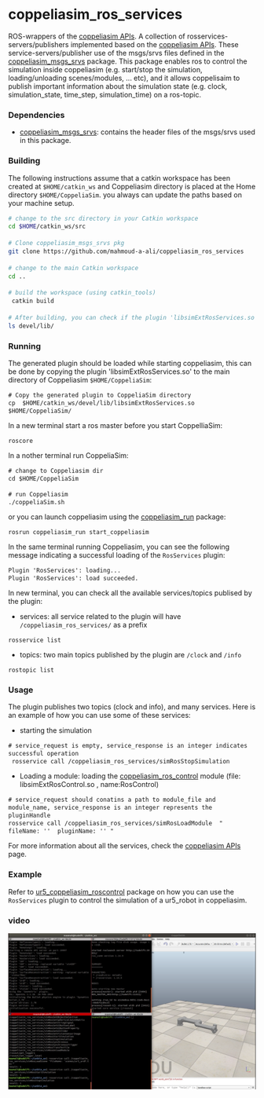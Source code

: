 # coppeliasim_ros_services
ROS-wrappers of the [coppeliasim APIs][]. A collection of rosservices-servers/publishers implemented based on the [coppeliasim APIs][]. These service-servers/publisher use of the msgs/srvs files defined in the [coppeliasim_msgs_srvs][] package. This package enables ros to control the simulation inside coppeliasim (e.g. start/stop the simulation, loading/unloading scenes/modules, ... etc), and it allows coppelisaim to publish important information about the simulation state (e.g. clock, simulation_state, time_step, simulation_time) on a ros-topic. 

### Dependencies
- [coppeliasim_msgs_srvs][]: contains the header files of the msgs/srvs used in this package.

### Building 
The following instructions assume that a catkin workspace has been created at `$HOME/catkin_ws` and Coppeliasim directory is placed at the Home directory `$HOME/CoppeliaSim`. you always can update the paths based on your machine setup.

```bash
# change to the src directory in your Catkin workspace
cd $HOME/catkin_ws/src

# Clone coppeliasim_msgs_srvs pkg 
git clone https://github.com/mahmoud-a-ali/coppeliasim_ros_services

# change to the main Catkin workspace
cd ..

# build the workspace (using catkin_tools)
 catkin build
 
# After building, you can check if the plugin 'libsimExtRosServices.so' was successfuly created by listing the content of the devel/lib
ls devel/lib/
```

### Running
The generated plugin should be loaded while starting coppeliasim, this can be done by copying the plugin 'libsimExtRosServices.so' to the main directory of Coppeliasim `$HOME/CoppeliaSim`:
```
# Copy the generated plugin to CoppeliaSim directory
cp  $HOME/catkin_ws/devel/lib/libsimExtRosServices.so  $HOME/CoppeliaSim/
```
In a new terminal start a ros master before you start CoppelliaSim:
```
roscore
```
In a nother terminal run CoppeliaSim:
```
# change to Coppeliasim dir 
cd $HOME/CoppeliaSim

# run Coppeliasim
./coppeliaSim.sh
```
or you can launch coppeliasim using the [coppeliasim_run][] package:
```
rosrun coppeliasim_run start_coppeliasim
```

In the same terminal running Coppeliasim, you can see the following message indicating a successful loading of the `RosServices` plugin:
```
Plugin 'RosServices': loading...
Plugin 'RosServices': load succeeded.
```
In new terminal, you can check all the available services/topics publised by the plugin:
- services: all service related to the plugin will have `/coppeliasim_ros_services/` as a prefix
```
rosservice list
```
- topics: two main topics published by the plugin are `/clock` and `/info`
```
rostopic list
```

### Usage
The plugin publishes two topics (clock and info), and many services. Here is an example of how you can use some of these services:
- starting the simulation
```
# service_request is empty, service_response is an integer indicates successful operation 
 rosservice call /coppeliasim_ros_services/simRosStopSimulation
```

- Loading a module: loading the [coppeliasim_ros_control][] module (file: libsimExtRosControl.so , name:RosControl)
```
# service_request should conatins a path to module_file and module_name, service_response is an integer represents the pluginHandle  
rosservice call /coppeliasim_ros_services/simRosLoadModule  " fileName: ''  pluginName: '' " 
```

For more information about all the services, check the [coppeliasim APIs][] page.


### Example
Refer to [ur5_coppeliasim_roscontrol][] package on how you can use the `RosServices` plugin to control the simulation of a ur5_robot in coppeliasim.


### video
[![IMAGE](video.png)](https://www.youtube.com/watch?v=t0-VEyB9-0w&ab_channel=mahmoudali)




[coppeliasim_ros_control]: https://github.com/tud-cor/coppeliasim_ros_control
[coppeliasim_run]: https://github.com/mahmoud-a-ali/coppeliasim_run
[coppeliasim_msgs_srvs]: https://github.com/mahmoud-a-ali/coppeliasim_msgs_srvs 
[coppeliasim_ros_services]: https://github.com/mahmoud-a-ali/coppeliasim_ros_services
[Coppeliasim_msgs_srvs]: https://github.com/mahmoud-a-ali/Coppeliasim_msgs_srvs
[vrep_plugin]: https://github.com/jocacace/vrep_plugin
[coppeliasim]: https://www.coppeliarobotics.com/
[ur5_coppeliasim_roscontrol]: https://github.com/tud-cor/ur5_coppeliasim_roscontrol
[simStartSimulation()]: https://www.coppeliarobotics.com/helpFiles/en/regularApi/simStartSimulation.htm
 [simLoadScene()]: https://www.coppeliarobotics.com/helpFiles/en/regularApi/simLoadScene.htm
[coppeliasim APIs]: https://www.coppeliarobotics.com/helpFiles/en/apiFunctionListCategory.htm
[vrep_common]: https://github.com/jocacace/vrep_common
[Jonathan Cacace]: http://wpage.unina.it/jonathan.cacace/
